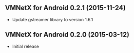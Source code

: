 VMNetX for Android 0.2.1 (2015-11-24)
-------------------------------------

- Update gstreamer library to version 1.6.1

VMNetX for Android 0.2.0 (2015-03-12)
-------------------------------------

- Initial release
